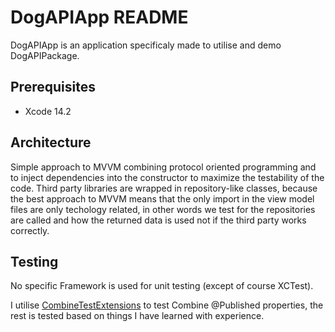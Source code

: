 DogAPIApp README
==================

DogAPIApp is an application specificaly made to utilise and demo DogAPIPackage.

Prerequisites
-----

* Xcode 14.2

Architecture
------------

Simple approach to MVVM combining protocol oriented programming and to inject dependencies into the constructor to maximize the testability of the code.
Third party libraries are wrapped in repository-like classes, because the best approach to MVVM means that the only import in the view model files are only techology related, in other words we test for the repositories are called and how the returned data is used not if the third party works correctly.

Testing
-------

No specific Framework is used for unit testing (except of course XCTest).

I utilise [CombineTestExtensions](https://github.com/industrialbinaries/CombineTestExtensions) to test Combine @Published properties, the rest is tested based on things I have learned with experience.
